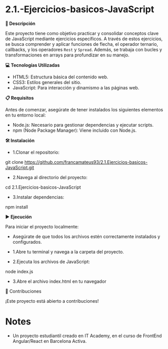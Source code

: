 # 2.1.-Ejercicios-basicos-JavaScript

**📄 Descripción**

Este proyecto tiene como objetivo practicar y consolidar conceptos clave de JavaScript mediante ejercicios específicos. A través de estos ejercicios, se busca comprender y aplicar funciones de flecha, el operador ternario, callbacks, y los operadores `Rest` y `Spread`. Además, se trabaja con bucles y transformaciones en arrays para profundizar en su manejo.

**💻 Tecnologías Utilizadas**

- HTML5: Estructura básica del contenido web.
- CSS3: Estilos generales del sitio.
- JavaScript: Para interacción y dinamismo a las páginas web.

**📋 Requisitos**

Antes de comenzar, asegúrate de tener instalados los siguientes elementos en tu entorno local:

- Node.js: Necesario para gestionar dependencias y ejecutar scripts.
- npm (Node Package Manager): Viene incluido con Node.js.

**🛠️ Instalación**

- 1.Clonar el repositorio:

git clone https://github.com/francamateus93/2.1.Ejercicios-basicos-JavaScript.git

- 2.Navega al directorio del proyecto:

cd 2.1.Ejercicios-basicos-JavaScript

- 3.Instalar dependencias:

npm install

**▶️ Ejecución**

Para iniciar el proyecto localmente:

- Asegúrate de que todos los archivos estén correctamente instalados y configurados.

- 1.Abre tu terminal y navega a la carpeta del proyecto.

- 2.Ejecuta los archivos de JavaScript:

node index.js

- 3.Abre el archivo index.html en tu navegador

🤝 Contribuciones

¡Este proyecto está abierto a contribuciones!

# Notes

- Un proyecto estudiantil creado en IT Academy, en el curso de FrontEnd Angular/React en Barcelona Activa.
